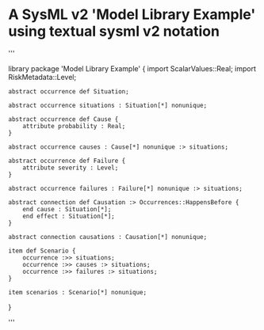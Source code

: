 # A SysML v2 'Model Library Example' using textual sysml v2 notation

'''

library package 'Model Library Example' {
	import ScalarValues::Real;
	import RiskMetadata::Level;
	
	abstract occurrence def Situation;
	
	abstract occurrence situations : Situation[*] nonunique;
	
	abstract occurrence def Cause {
		attribute probability : Real;
	}
	
	abstract occurrence causes : Cause[*] nonunique :> situations;
	
	abstract occurrence def Failure {
		attribute severity : Level;
	}
	
	abstract occurrence failures : Failure[*] nonunique :> situations;
	
	abstract connection def Causation :> Occurrences::HappensBefore {
		end cause : Situation[*];
		end effect : Situation[*];
	}
	
	abstract connection causations : Causation[*] nonunique;
	
	item def Scenario {
		occurrence :>> situations;
		occurrence :>> causes :> situations;
		occurrence :>> failures :> situations;
	}
	
	item scenarios : Scenario[*] nonunique;
}

'''

